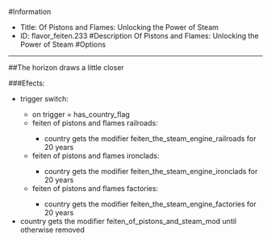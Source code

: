 #Information
 - Title: Of Pistons and Flames: Unlocking the Power of Steam
 - ID: flavor_feiten.233
#Description
Of Pistons and Flames: Unlocking the Power of Steam
#Options

___
##The horizon draws a little closer

###Efects:<ul><li>trigger switch:</li><ul><li>on trigger = has_country_flag</li><li>feiten of pistons and flames railroads:</li><ul><li>country gets the modifier feiten_the_steam_engine_railroads for 20 years</li></ul><li>feiten of pistons and flames ironclads:</li><ul><li>country gets the modifier feiten_the_steam_engine_ironclads for 20 years</li></ul><li>feiten of pistons and flames factories:</li><ul><li>country gets the modifier feiten_the_steam_engine_factories for 20 years</li></ul></ul><li>country gets the modifier feiten_of_pistons_and_steam_mod until otherwise removed</li></ul>
